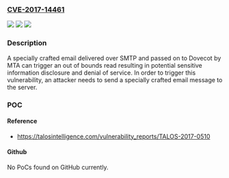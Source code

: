 ### [CVE-2017-14461](https://cve.mitre.org/cgi-bin/cvename.cgi?name=CVE-2017-14461)
![](https://img.shields.io/static/v1?label=Product&message=Dovecot&color=blue)
![](https://img.shields.io/static/v1?label=Version&message=n%2Fa&color=blue)
![](https://img.shields.io/static/v1?label=Vulnerability&message=CWE-125%3A%20Out-of-bounds%20Read&color=brighgreen)

### Description

A specially crafted email delivered over SMTP and passed on to Dovecot by MTA can trigger an out of bounds read resulting in potential sensitive information disclosure and denial of service. In order to trigger this vulnerability, an attacker needs to send a specially crafted email message to the server.

### POC

#### Reference
- https://talosintelligence.com/vulnerability_reports/TALOS-2017-0510

#### Github
No PoCs found on GitHub currently.


